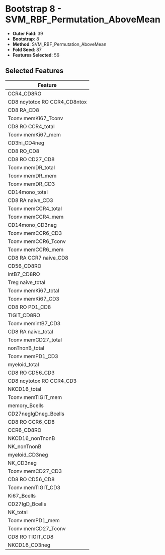 # Bootstrap 8 - SVM_RBF_Permutation_AboveMean

- **Outer Fold**: 39
- **Bootstrap**: 8
- **Method**: SVM_RBF_Permutation_AboveMean
- **Fold Seed**: 87
- **Features Selected**: 56

## Selected Features

| Feature |
|---------|
| CCR4_CD8RO |
| CD8 ncytotox RO CCR4_CD8ntox |
| CD8 RA_CD8 |
| Tconv memKi67_Tconv |
| CD8 RO CCR4_total |
| Tconv memKi67_mem |
| CD3hi_CD4neg |
| CD8 RO_CD8 |
| CD8 RO CD27_CD8 |
| Tconv memDR_total |
| Tconv memDR_mem |
| Tconv memDR_CD3 |
| CD14mono_total |
| CD8 RA naive_CD3 |
| Tconv memCCR4_total |
| Tconv memCCR4_mem |
| CD14mono_CD3neg |
| Tconv memCCR6_CD3 |
| Tconv memCCR6_Tconv |
| Tconv memCCR6_mem |
| CD8 RA CCR7 naive_CD8 |
| CD56_CD8RO |
| intB7_CD8RO |
| Treg naive_total |
| Tconv memKi67_total |
| Tconv memKi67_CD3 |
| CD8 RO PD1_CD8 |
| TIGIT_CD8RO |
| Tconv memintB7_CD3 |
| CD8 RA naive_total |
| Tconv memCD27_total |
| nonTnonB_total |
| Tconv memPD1_CD3 |
| myeloid_total |
| CD8 RO CD56_CD3 |
| CD8 ncytotox RO CCR4_CD3 |
| NKCD16_total |
| Tconv memTIGIT_mem |
| memory_Bcells |
| CD27negIgDneg_Bcells |
| CD8 RO CCR6_CD8 |
| CCR6_CD8RO |
| NKCD16_nonTnonB |
| NK_nonTnonB |
| myeloid_CD3neg |
| NK_CD3neg |
| Tconv memCD27_CD3 |
| CD8 RO CD56_CD8 |
| Tconv memTIGIT_CD3 |
| Ki67_Bcells |
| CD27IgD_Bcells |
| NK_total |
| Tconv memPD1_mem |
| Tconv memCD27_Tconv |
| CD8 RO TIGIT_CD8 |
| NKCD16_CD3neg |
